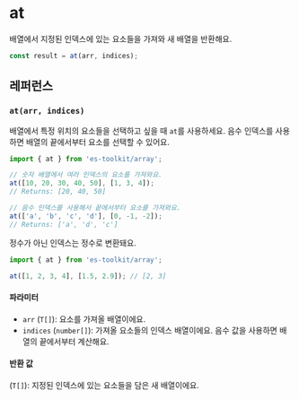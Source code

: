 # at

배열에서 지정된 인덱스에 있는 요소들을 가져와 새 배열을 반환해요.

```typescript
const result = at(arr, indices);
```

## 레퍼런스

### `at(arr, indices)`

배열에서 특정 위치의 요소들을 선택하고 싶을 때 `at`를 사용하세요. 음수 인덱스를 사용하면 배열의 끝에서부터 요소를 선택할 수 있어요.

```typescript
import { at } from 'es-toolkit/array';

// 숫자 배열에서 여러 인덱스의 요소를 가져와요.
at([10, 20, 30, 40, 50], [1, 3, 4]);
// Returns: [20, 40, 50]

// 음수 인덱스를 사용해서 끝에서부터 요소를 가져와요.
at(['a', 'b', 'c', 'd'], [0, -1, -2]);
// Returns: ['a', 'd', 'c']
```

정수가 아닌 인덱스는 정수로 변환돼요.

```typescript
import { at } from 'es-toolkit/array';

at([1, 2, 3, 4], [1.5, 2.9]); // [2, 3]
```

#### 파라미터

- `arr` (`T[]`): 요소를 가져올 배열이에요.
- `indices` (`number[]`): 가져올 요소들의 인덱스 배열이에요. 음수 값을 사용하면 배열의 끝에서부터 계산해요.

#### 반환 값

(`T[]`): 지정된 인덱스에 있는 요소들을 담은 새 배열이에요.